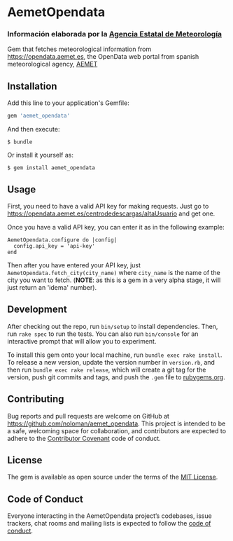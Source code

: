 # AemetOpendata

### Información elaborada por la [Agencia Estatal de Meteorología](https://www.aemet.es)

Gem that fetches meteorological information from https://opendata.aemet.es, the OpenData web portal from spanish meteorological agency, [AEMET](https://www.aemet.es)

## Installation

Add this line to your application's Gemfile:

```ruby
gem 'aemet_opendata'
```

And then execute:

    $ bundle

Or install it yourself as:

    $ gem install aemet_opendata

## Usage

First, you need to have a valid API key for making requests. Just go to https://opendata.aemet.es/centrodedescargas/altaUsuario and get one.

Once you have a valid API key, you can enter it as in the following example:
```
AemetOpendata.configure do |config|
  config.api_key = 'api-key'
end
```
Then after you have entered your API key, just `AemetOpendata.fetch_city(city_name)` where `city_name` is the name of the city you want to fetch. (**NOTE**: as this is a gem in a very alpha stage, it will just return an 'idema' number).

## Development

After checking out the repo, run `bin/setup` to install dependencies. Then, run `rake spec` to run the tests. You can also run `bin/console` for an interactive prompt that will allow you to experiment.

To install this gem onto your local machine, run `bundle exec rake install`. To release a new version, update the version number in `version.rb`, and then run `bundle exec rake release`, which will create a git tag for the version, push git commits and tags, and push the `.gem` file to [rubygems.org](https://rubygems.org).

## Contributing

Bug reports and pull requests are welcome on GitHub at https://github.com/noloman/aemet_opendata. This project is intended to be a safe, welcoming space for collaboration, and contributors are expected to adhere to the [Contributor Covenant](http://contributor-covenant.org) code of conduct.

## License

The gem is available as open source under the terms of the [MIT License](https://opensource.org/licenses/MIT).

## Code of Conduct

Everyone interacting in the AemetOpendata project’s codebases, issue trackers, chat rooms and mailing lists is expected to follow the [code of conduct](https://github.com/[USERNAME]/aemet_opendata/blob/master/CODE_OF_CONDUCT.md).
